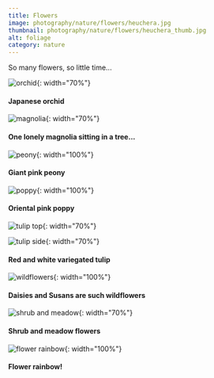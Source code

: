 ```yaml
---
title: Flowers
image: photography/nature/flowers/heuchera.jpg
thumbnail: photography/nature/flowers/heuchera_thumb.jpg
alt: foliage
category: nature
---
```


So many flowers, so little time...

![orchid](./assets/img/photography/nature/flowers/orchid.jpg){: width="70%"}

#### Japanese orchid

![magnolia](./assets/img/photography/nature/flowers/magnolia.jpg){: width="70%"}

#### One lonely magnolia sitting in a tree...

![peony](./assets/img/photography/nature/flowers/peony.jpg){: width="100%"}

#### Giant pink peony

![poppy](./assets/img/photography/nature/flowers/poppy.jpg){: width="100%"}

#### Oriental pink poppy

![tulip top](./assets/img/photography/nature/flowers/tulip_top.jpg){: width="70%"}

![tulip side](./assets/img/photography/nature/flowers/tulip_side.jpg){: width="70%"}

#### Red and white variegated tulip

![wildflowers](./assets/img/photography/nature/flowers/wildflowers.jpg){: width="100%"}

#### Daisies and Susans are such wildflowers

![shrub and meadow](./assets/img/photography/nature/flowers/shrub_meadow.jpg){: width="70%"}

#### Shrub and meadow flowers

![flower rainbow](./assets/img/photography/nature/flowers/flower_rainbow.jpg){: width="100%"}

#### Flower rainbow!
